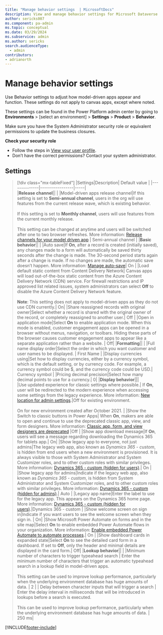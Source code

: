 ```yaml
---
title: "Manage behavior settings  | MicrosoftDocs"
description: View and manage behavior settings for Microsoft Dataverse.
author: sericks007
ms.component: pa-admin
ms.topic: conceptual
ms.date: 03/29/2024
ms.subservice: admin
ms.author: sericks 
search.audienceType: 
  - admin
contributors:
- adrianorth
---
```

# Manage behavior settings 

Use Behavior settings to adjust how model-driven apps appear and function. These settings do not apply to canvas apps, except where noted.

These settings can be found in the Power Platform admin center by going to **Environments** > [select an environment] > **Settings** > **Product** > **Behavior**.

Make sure you have the System Administrator security role or equivalent permissions to update the business closures.

**Check your security role**

- Follow the steps in [View your user profile](/powerapps/user/view-your-user-profile).
- Don’t have the correct permissions? Contact your system administrator.

## Settings

> [!div class="mx-tableFixed"]
> |Settings|Description| Default value |
> |--------------|-----------------|-----|  
> |**Release channel**||  |
> |Model-driven apps release channel|If this setting is set to **Semi-annual channel**, users in the org will use features from the current release wave, which is existing behavior. <br><br>If this setting is set to **Monthly channel**, users will use features from the current monthly release. <br><br>This setting can be changed at anytime and users will be switched after one to two browser refreshes. More information: [Release channels for your model driven app](/power-apps/maker/model-driven-apps/channel-overview)   | Semi-annual channel | 
> |**Basic behavior**||  |
> |Auto save|If **On**, after a record is created (initially saved), any changes made to a form will automatically be saved thirty seconds after the change is made. The 30-second period starts again after a change is made. If no changes are made, the automatic save doesn’t happen. More information: [Manage auto-save](/dynamics365/customer-engagement/customize/manage-auto-save)| On |
> |Load default static content from Content Delivery Network| Canvas apps will load out-of-the-box static content from the Azure Content Delivery Network (CDN) service. For firewall restrictions and IP approved list related issues, system administrators can select **Off** to disable the Azure Content Delivery Network feature. <br><br>**Note**: This setting does not apply to model-driven apps as they do not use CDN currently.|   On|
> |Share reassigned records with original owner|Select whether a record is shared with the original owner of the record, or completely reassigned to another user.|  Off |
> |Open in application mode|Select **On** to enable application mode. When this mode is enabled, customer engagement apps can be opened in a browser without menus, navigation, or toolbars. Hiding these parts of the browser causes customer engagement apps to appear like a separate application rather than a website. |  Off|
> |**Formatting**||  |
> |Full name display order|Select the order in which you want customer and user names to be displayed. |  First Name |
> |Display currencies using|Set how to display currencies, either by a currency symbol, which is the default setting, or by currency code. For example, a currency symbol could be $, and the currency code could be USD.|  Currency symbol | 
> |Pricing decimal precision|Select how many decimal points to use for a currency.| 0|
> |**Display behavior**|||  
> |Use updated experience for classic settings where possible.| If **On**, user will be redirected to the modern experience when accessing some settings from the legacy experience.  More information: [New location for admin settings](admin-settings.md#new-location-for-admin-settings).|Off for existing environment. <br><br>On for new environment created after October 2021. |
> |Show the Switch to classic buttons in Power Apps| When **On**, makers are able to open and continue to use the deprecated classic app, view, and form designers.  More information: [Classic app, form, and view designers are deprecated](../important-changes-coming.md#classic-app-form-and-view-designers-are-deprecated) |Off |
> |Show app download message|If **On**, users will see a message regarding downloading the Dynamics 365 for tablets app.| On|
> |Show legacy app to everyone, not just admins|The legacy web app, also known as *Dynamics 365 - custom*, is hidden from end users when a new environment is provisioned. It is always visible to those with System Administrator and System Customizer roles, and to other custom roles with similar privileges.  More information: [Dynamics 365 - custom (hidden for users)](enable-unified-interface-only.md#dynamics-365---custom-hidden-for-users).| On | 
> |Show legacy app for admins|Indicate if the legacy web app, also known as *Dynamics 365 - custom*, is hidden from System Administrator and System Customizer roles, and to other custom roles with similar privileges.  More information: [Dynamics 365 - custom (hidden for admins)](enable-unified-interface-only.md#dynamics-365---custom-hidden-for-admins).| Auto | 
> |Legacy app name|Enter the label to use for the legacy app. This appears on the Dynamics 365 home page. More information: [Dynamics 365 - custom (hidden for users)](enable-unified-interface-only.md#dynamics-365---custom-hidden-for-users).|Dynamics 365 - custom |
> |Show welcome screen on sign in|Indicate if you want users to see the welcome screen when they sign in. |  On|
> |Show Microsoft Power Automate on forms and in the site map|Select **On** to enable embedded Power Automate flows in your organization. More information: [Enable embedded Power Automate to automate processes](enable-embedded-flow-in-your-organization.md).|  On | 
> |Show dashboard cards in expanded state|Select **On** to see the detailed card form in a dashboard. If set to **Off**, only the header and minimal details are displayed in the card form.|  Off|
> |**Lookup behavior**|| | 
> |Minimum number of characters to trigger typeahead search  | Enter the minimum number of characters that trigger an automatic typeahead search in a lookup field in model-driven apps. <br><br>This setting can be used to improve lookup performance, particularly when the underlying environment database has huge amounts of data.  | 2 |
> | Delay between character inputs that will trigger a search | Enter the delay interval in milliseconds that will be introduced in lookups before a search is executed. <br><br> This can be used to improve lookup performance, particularly when the underlying environment database has huge amounts of data.   | 250 ms|

[!INCLUDE[footer-include](../includes/footer-banner.md)]
